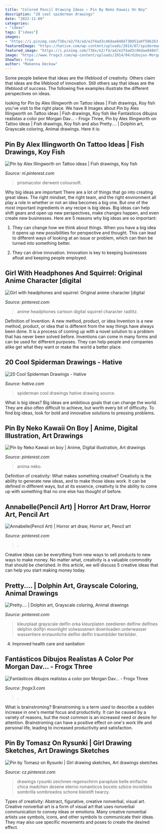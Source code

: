```yaml
---
title: "Colored Pencil Drawing Ideas ~ Pin By Neko Kawaii On Boy"
description: "20 cool spiderman drawings"
date: "2022-11-09"
categories:
- "ideas"
tags: ["ideas"]
images:
- "https://i.pinimg.com/736x/e2/f4/ad/e2f4ad3c46dae8404730951e0f596263.jpg"
featuredImage: "https://hative.com/wp-content/uploads/2014/07/spiderman-drawings/2-spiderman-drawings.jpg"
featured_image: "https://i.pinimg.com/736x/e2/f4/ad/e2f4ad3c46dae8404730951e0f596263.jpg"
image: "https://www.frogx3.com/wp-content/uploads/2014/04/dibujos-Morgan-Davidson-3.jpg"
ShowToc: true
author: "Makenna Deckow"
---
```



Some people believe that ideas are the lifeblood of creativity. Others claim that ideas are the lifeblood of innovation. Still others say that ideas are the lifeblood of success. The following five examples illustrate the different perspectives on ideas.

	

		
looking for Pin by Alex Illingworth on Tattoo ideas | Fish drawings, Koy fish you've visit to the right place. We have 8 Images about Pin by Alex Illingworth on Tattoo ideas | Fish drawings, Koy fish like Fantásticos dibujos realistas a color por Morgan Dav... - Frogx Three, Pin by Alex Illingworth on Tattoo ideas | Fish drawings, Koy fish and also Pretty.... | Dolphin art, Grayscale coloring, Animal drawings. Here it is:
		
    
## Pin By Alex Illingworth On Tattoo Ideas | Fish Drawings, Koy Fish

<img loading=lazy src="https://i.pinimg.com/736x/e4/06/fc/e406fc098311bef6f4af43972c4d135e--fish-drawings.jpg" onerror="this.onerror=null;this.src='https://tse2.mm.bing.net/th?id=OIP.2Bop9Jz-qu9X2J0-DFz13AHaMN&amp;pid=15.1';" alt="Pin by Alex Illingworth on Tattoo ideas | Fish drawings, Koy fish">

_Source: nl.pinterest.com_

>prismacolor derwent coloursoft. 

	

Why big ideas are important
There are a lot of things that go into creating great ideas. The right mindset, the right team, and the right environment all play a role in whether or not an idea becomes a big one. But one of the most important ingredients in any recipe is big ideas. Big ideas can help shift gears and open up new perspectives, make changes happen, and even create new businesses. Here are 5 reasons why big ideas are so important: 
1. They can change how we think about things. When you have a big idea it opens up new possibilities for perspective and thought. This can lead to different ways of looking at an issue or problem, which can then be turned into something better. 

2. They can drive innovation. Innovation is key to keeping businesses afloat and keeping people employed.

    
## Girl With Headphones And Squirrel: Original Anime Character [digital

<img loading=lazy src="https://i.pinimg.com/736x/e2/f4/ad/e2f4ad3c46dae8404730951e0f596263.jpg" onerror="this.onerror=null;this.src='https://tse4.mm.bing.net/th?id=OIP.MiVwMer1PpVv0zkeW6JLnQHaKe&amp;pid=15.1';" alt="Girl with headphones and squirrel: Original anime character [digital">

_Source: pinterest.com_

>anime headphones cartoon digital squirrel character radittz. 

	

Definition of Invention: A new method, product, or idea
Invention is a new method, product, or idea that is different from the way things have always been done. It is a process of coming up with a novel solution to a problem that has never been solved before. Inventions can come in many forms and can be used for different purposes. They can help people and companies alike get what they want or make the world a better place.

    
## 20 Cool Spiderman Drawings - Hative

<img loading=lazy src="https://hative.com/wp-content/uploads/2014/07/spiderman-drawings/2-spiderman-drawings.jpg" onerror="this.onerror=null;this.src='https://tse1.mm.bing.net/th?id=OIP.jNZjZy8Cudx_FXMZdSXjOwHaJi&amp;pid=15.1';" alt="20 Cool Spiderman Drawings - Hative">

_Source: hative.com_

>spiderman cool drawings hative drawing source. 

	

What is big ideas?
Big ideas are ambitious goals that can change the world. They are also often difficult to achieve, but worth every bit of difficulty. To find big ideas, look for bold and innovative solutions to pressing problems.

    
## Pin By Neko Kawaii On Boy | Anime, Digital Illustration, Art Drawings

<img loading=lazy src="https://i.pinimg.com/736x/4e/8b/38/4e8b3882dad1bf80dbbc4210d61d4da1.jpg" onerror="this.onerror=null;this.src='https://tse3.mm.bing.net/th?id=OIP.0s53oz9U4cdeu4WGTH5RzAHaMx&amp;pid=15.1';" alt="Pin by Neko Kawaii on boy | Anime, Digital illustration, Art drawings">

_Source: pinterest.com_

>anima neko. 

	

Definition of creativity: What makes something creative?
Creativity is the ability to generate new ideas, and to make those ideas work. It can be defined in different ways, but at its essence, creativity is the ability to come up with something that no one else has thought of before.

    
## Annabelle(Pencil Art) | Horror Art Draw, Horror Art, Pencil Art

<img loading=lazy src="https://i.pinimg.com/736x/33/62/70/3362709257c5f3ad4dd91686745971ee.jpg" onerror="this.onerror=null;this.src='https://tse4.mm.bing.net/th?id=OIP.InAZyOBCZXd__liJ0DeRWgHaJ3&amp;pid=15.1';" alt="Annabelle(Pencil Art) | Horror art draw, Horror art, Pencil art">

_Source: pinterest.com_

>. 

	

Creative ideas can be everything from new ways to sell products to new ways to make money. No matter what, creativity is a valuable commodity that should be cherished. In this article, we will discuss 5 creative ideas that can help you start making money today.

    
## Pretty.... | Dolphin Art, Grayscale Coloring, Animal Drawings

<img loading=lazy src="https://i.pinimg.com/736x/47/94/f4/4794f43a71923c5f998c8a5b5c9f37e2--coloring-for-adults-adult-coloring.jpg" onerror="this.onerror=null;this.src='https://tse2.mm.bing.net/th?id=OIP.TfxHXMLjmycAiDjLCCaNUwHaKu&amp;pid=15.1';" alt="Pretty.... | Dolphin art, Grayscale coloring, Animal drawings">

_Source: pinterest.com_

>kleurplaat grayscale delfin orka kleurplaten zeedieren delfine delfines delphin dolfijn moonlight volwassenen downloaden unterwasser wassertiere erstaunliche delfini delfín traumbilder tierbilder. 

	

4. Improved health care and sanitation 

    
## Fantásticos Dibujos Realistas A Color Por Morgan Dav... - Frogx Three

<img loading=lazy src="https://www.frogx3.com/wp-content/uploads/2014/04/dibujos-Morgan-Davidson-3.jpg" onerror="this.onerror=null;this.src='https://tse2.mm.bing.net/th?id=OIP.N7HWgVB87LUTEA4CzZdWVwHaOc&amp;pid=15.1';" alt="Fantásticos dibujos realistas a color por Morgan Dav... - Frogx Three">

_Source: frogx3.com_

>. 

	

What is brainstroming?
Brainstroming is a term used to describe a sudden increase in one's mental focus and productivity. It can be caused by a variety of reasons, but the most common is an increased need or desire for attention. Brainstroming can have a positive effect on one's work life and personal life, leading to increased productivity and satisfaction.

    
## Pin By Tomasz On Rysunki | Girl Drawing Sketches, Art Drawings Sketches

<img loading=lazy src="https://i.pinimg.com/736x/65/dc/d7/65dcd70f633ee6f5c12d146ea45ccb0b.jpg" onerror="this.onerror=null;this.src='https://tse1.mm.bing.net/th?id=OIP.O-TNB21kbqBIBFaSpHrcTAAAAA&amp;pid=15.1';" alt="Pin by Tomasz on Rysunki | Girl drawing sketches, Art drawings sketches">

_Source: cz.pinterest.com_

>drawings rysunki zeichnen regenschirm parapluie belle einfache chica madchen desene eterno romanticos boceto szkice increíbles sombrilla sombreados schone bleistift twarzy. 

	

Types of creativity: Abstract, figurative, creative nonverbal, visual art.
Creative nonverbal art is a form of visual art that uses nonverbal communication to convey ideas or emotions. Many creative nonverbal artists use symbols, icons, and other symbols to communicate their ideas. They may also use specific movements and poses to create the desired effect.

